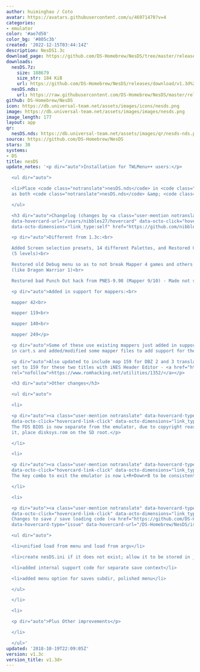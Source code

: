 ```yaml
---
author: huiminghao / Coto
avatar: https://avatars.githubusercontent.com/u/46971470?v=4
categories:
- emulator
color: '#ae7d50'
color_bg: '#805c3b'
created: '2022-12-15T03:44:14Z'
description: NesDS1.3c
download_page: https://github.com/DS-Homebrew/NesDS/tree/master/release
downloads:
  nesDS.7z:
    size: 188679
    size_str: 184 KiB
    url: https://github.com/DS-Homebrew/NesDS/releases/download/v1.3d%2B/nesDS.7z
  nesDS.nds:
    url: https://raw.githubusercontent.com/DS-Homebrew/NesDS/master/release/nesDS.nds
github: DS-Homebrew/NesDS
icon: https://db.universal-team.net/assets/images/icons/nesds.png
image: https://db.universal-team.net/assets/images/images/nesds.png
image_length: 177
layout: app
qr:
  nesDS.nds: https://db.universal-team.net/assets/images/qr/nesds-nds.png
source: https://github.com/DS-Homebrew/NesDS
stars: 30
systems:
- DS
title: nesDS
update_notes: '<p dir="auto">Installation for TWLMenu++ users:</p>

  <ul dir="auto">

  <li>Place <code class="notranslate">nesDS.nds</code> in <code class="notranslate">sd:/_nds/TWiLightMenu/emulators/</code>
  as both <code class="notranslate">nesDS.nds</code> &amp; <code class="notranslate">nesTWL.nds</code></li>

  </ul>

  <h3 dir="auto">Changelog (changes by <a class="user-mention notranslate" data-hovercard-type="user"
  data-hovercard-url="/users/nibbles27/hovercard" data-octo-click="hovercard-link-click"
  data-octo-dimensions="link_type:self" href="https://github.com/nibbles27">@nibbles27</a>)</h3>

  <p dir="auto">Different from 1.3c:<br>

  Added Screen selection presets, 14 different Palettes, and Restored Gamma selection
  (5 levels)<br>

  Restored old Debug menu so as to not break Mapper 4 games and others to a crash
  (like Dragon Warrior 1)<br>

  Restored bad Punch Out hack from PNES-9.98 (Mapper 9/10) - Made not so bad!</p>

  <p dir="auto">Added in support for mappers:<br>

  mapper 42<br>

  mapper 119<br>

  mapper 140<br>

  mapper 249</p>

  <p dir="auto">Some of these use existing mappers just added in support for them
  in cart.s and added/modified some mapper files to add support for these!</p>

  <p dir="auto">Also updated to include map 159 for DBZ 2 and 3 translations, please
  set to 159 for these two titles with iNES Header Editor - <a href="https://www.romhacking.net/utilities/1352/"
  rel="nofollow">https://www.romhacking.net/utilities/1352/</a></p>

  <h3 dir="auto">Other changes</h3>

  <ul dir="auto">

  <li>

  <p dir="auto"><a class="user-mention notranslate" data-hovercard-type="user" data-hovercard-url="/users/nadiaholmquist/hovercard"
  data-octo-click="hovercard-link-click" data-octo-dimensions="link_type:self" href="https://github.com/nadiaholmquist">@nadiaholmquist</a>:
  The FDS BIOS is now separate from the emulator, due to copyright reasons. To re-add
  it, place disksys.rom on the SD root.</p>

  </li>

  <li>

  <p dir="auto"><a class="user-mention notranslate" data-hovercard-type="user" data-hovercard-url="/users/NightScript370/hovercard"
  data-octo-click="hovercard-link-click" data-octo-dimensions="link_type:self" href="https://github.com/NightScript370">@NightScript370</a>:
  The key combo to exit the emulator is now L+R+Down+B to be consistent with nds-bootstrap.</p>

  </li>

  <li>

  <p dir="auto"><a class="user-mention notranslate" data-hovercard-type="user" data-hovercard-url="/users/ds-sloth/hovercard"
  data-octo-click="hovercard-link-click" data-octo-dimensions="link_type:self" href="https://github.com/ds-sloth">@ds-sloth</a>:
  Changes to save / save loading code (<a href="https://github.com/DS-Homebrew/NesDS/issues/6"
  data-hovercard-type="issue" data-hovercard-url="/DS-Homebrew/NesDS/issues/6/hovercard">#6</a>)</p>

  <ul dir="auto">

  <li>unified load from menu and load from argv</li>

  <li>create nesDS.ini if it does not exist; allow it to be stored in _nds</li>

  <li>added internal support code for separate save context</li>

  <li>added menu option for saves subdir, polished menu</li>

  </ul>

  </li>

  <li>

  <p dir="auto">Plus Other improvements</p>

  </li>

  </ul>'
updated: '2018-10-19T22:09:05Z'
version: v1.3c
version_title: v1.3d+
---
```

